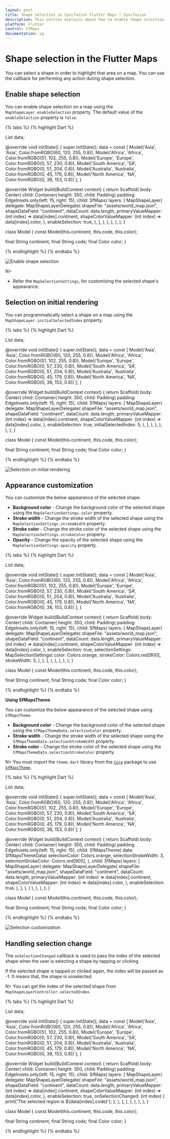 ```yaml
---
layout: post
title: Shape selection in Syncfusion Flutter Maps | Syncfusion
description: This section explains about how to enable shape selection and explains how to perform any action during selection.
platform: Flutter
control: SfMaps
documentation: ug
---
```


# Shape selection in the Flutter Maps

You can select a shape in order to highlight that area on a map. You can use the callback for performing any action during shape selection.

## Enable shape selection

You can enable shape selection on a map using the `MapShapeLayer.enableSelection` property. The default value of the `enableSelection` property is `false`.

{% tabs %}
{% highlight Dart %}

List<Model> data;

@override
void initState() {
    super.initState();
    data = const <Model>[
        Model('Asia', 'Asia', Color.fromRGBO(60, 120, 255, 0.8)),
        Model('Africa', 'Africa', Color.fromRGBO(51, 102, 255, 0.8)),
        Model('Europe', 'Europe', Color.fromRGBO(0, 57, 230, 0.8)),
        Model('South America', 'SA', Color.fromRGBO(0, 51, 204, 0.8)),
        Model('Australia', 'Australia', Color.fromRGBO(0, 45, 179, 0.8)),
        Model('North America', 'NA', Color.fromRGBO(0, 38, 153, 0.8))
    ];
}

@override
Widget build(BuildContext context) {
   return Scaffold(
      body: Center(
        child: Container(
          height: 350,
          child: Padding(
            padding: EdgeInsets.only(left: 15, right: 15),
            child: SfMaps(
              layers: [
                MapShapeLayer(
                  delegate: MapShapeLayerDelegate(
                    shapeFile: "assets/world_map.json",
                    shapeDataField: "continent",
                    dataCount: data.length,
                    primaryValueMapper: (int index) => data[index].continent,
                    shapeColorValueMapper: (int index) => data[index].color,
                  ),
                  enableSelection: true,
                ),
              ],
            ),
          ),
        ),
      ),
   );
}

class Model {
  const Model(this.continent, this.code, this.color);

  final String continent;
  final String code;
  final Color color;
}

{% endhighlight %}
{% endtabs %}

![Enable shape selection](images/selection/enable-shape-selection.png)

N>
* Refer the `MapSelectionSettings`, for customizing the selected shape's appearance.

## Selection on initial rendering

You can programmatically select a shape on a map using the `MapShapeLayer.initialSelectedIndex` property.

{% tabs %}
{% highlight Dart %}

List<Model> data;

@override
void initState() {
    super.initState();
    data = const <Model>[
        Model('Asia', 'Asia', Color.fromRGBO(60, 120, 255, 0.8)),
        Model('Africa', 'Africa', Color.fromRGBO(51, 102, 255, 0.8)),
        Model('Europe', 'Europe', Color.fromRGBO(0, 57, 230, 0.8)),
        Model('South America', 'SA', Color.fromRGBO(0, 51, 204, 0.8)),
        Model('Australia', 'Australia', Color.fromRGBO(0, 45, 179, 0.8)),
        Model('North America', 'NA', Color.fromRGBO(0, 38, 153, 0.8))
    ];
}

@override
Widget build(BuildContext context) {
   return Scaffold(
      body: Center(
        child: Container(
          height: 350,
          child: Padding(
            padding: EdgeInsets.only(left: 15, right: 15),
            child: SfMaps(
              layers: [
                MapShapeLayer(
                  delegate: MapShapeLayerDelegate(
                    shapeFile: "assets/world_map.json",
                    shapeDataField: "continent",
                    dataCount: data.length,
                    primaryValueMapper: (int index) => data[index].continent,
                    shapeColorValueMapper: (int index) => data[index].color,
                  ),
                  enableSelection: true,
                  initialSelectedIndex: 5,
                ),
              ],
            ),
          ),
        ),
      ),
   );
}

class Model {
  const Model(this.continent, this.code, this.color);

  final String continent;
  final String code;
  final Color color;
}

{% endhighlight %}
{% endtabs %}

![Selection on initial rendering](images/selection/selection-on-initial-rendering.png)

## Appearance customization

You can customize the below appearance of the selected shape.

* **Background color** - Change the background color of the selected shape using the `MapSelectionSettings.color` property.
* **Stroke width** - Change the stroke width of the selected shape using the `MapSelectionSettings.strokeWidth` property.
* **Stroke color** - Change the stroke color of the selected shape using the `MapSelectionSettings.strokeColor` property.
* **Opacity** - Change the opacity of the selected shape using the `MapSelectionSettings.opacity` property.

{% tabs %}
{% highlight Dart %}

List<Model> data;

@override
void initState() {
    super.initState();
    data = const <Model>[
        Model('Asia', 'Asia', Color.fromRGBO(60, 120, 255, 0.8)),
        Model('Africa', 'Africa', Color.fromRGBO(51, 102, 255, 0.8)),
        Model('Europe', 'Europe', Color.fromRGBO(0, 57, 230, 0.8)),
        Model('South America', 'SA', Color.fromRGBO(0, 51, 204, 0.8)),
        Model('Australia', 'Australia', Color.fromRGBO(0, 45, 179, 0.8)),
        Model('North America', 'NA', Color.fromRGBO(0, 38, 153, 0.8))
    ];
}

@override
Widget build(BuildContext context) {
   return Scaffold(
      body: Center(
        child: Container(
          height: 350,
          child: Padding(
            padding: EdgeInsets.only(left: 15, right: 15),
            child: SfMaps(
              layers: [
                MapShapeLayer(
                  delegate: MapShapeLayerDelegate(
                    shapeFile: "assets/world_map.json",
                    shapeDataField: "continent",
                    dataCount: data.length,
                    primaryValueMapper: (int index) => data[index].continent,
                    shapeColorValueMapper: (int index) => data[index].color,
                  ),
                  enableSelection: true,
                  selectionSettings: MapSelectionSettings(
                    color: Colors.orange,
                    strokeColor: Colors.red[900],
                    strokeWidth: 3,
                  ),
                ),
              ],
            ),
          ),
        ),
      ),
   );
}

class Model {
  const Model(this.continent, this.code, this.color);

  final String continent;
  final String code;
  final Color color;
}

{% endhighlight %}
{% endtabs %}

<b>Using SfMapsTheme</b>

You can customize the below appearance of the selected shape using `SfMapsTheme`.

* **Background color** - Change the background color of the selected shape using the `SfMapsThemeData.selectionColor` property.
* **Stroke width** - Change the stroke width of the selected shape using the `SfMapsThemeData.selectionStrokeWidth` property.
* **Stroke color** - Change the stroke color of the selected shape using the `SfMapsThemeData.selectionStrokeColor` property.

N> You must import the `theme.dart` library from the [`Core`](https://pub.dev/packages/syncfusion_flutter_core) package to use [`SfMapsTheme`](https://pub.dev/documentation/syncfusion_flutter_core/latest/theme/SfMapsTheme-class.html).

{% tabs %}
{% highlight Dart %}

List<Model> data;

@override
void initState() {
    super.initState();
    data = const <Model>[
      Model('Asia', 'Asia', Color.fromRGBO(60, 120, 255, 0.8)),
      Model('Africa', 'Africa', Color.fromRGBO(51, 102, 255, 0.8)),
      Model('Europe', 'Europe', Color.fromRGBO(0, 57, 230, 0.8)),
      Model('South America', 'SA', Color.fromRGBO(0, 51, 204, 0.8)),
      Model('Australia', 'Australia', Color.fromRGBO(0, 45, 179, 0.8)),
      Model('North America', 'NA', Color.fromRGBO(0, 38, 153, 0.8))
   ];
}

@override
Widget build(BuildContext context) {
    return Scaffold(
      body: Center(
        child: Container(
          height: 350,
          child: Padding(
            padding: EdgeInsets.only(left: 15, right: 15),
            child: SfMapsTheme(
              data: SfMapsThemeData(
                selectionColor: Colors.orange,
                selectionStrokeWidth: 3,
                selectionStrokeColor: Colors.red[900],
              ),
              child: SfMaps(
                layers: [
                  MapShapeLayer(
                    delegate: MapShapeLayerDelegate(
                      shapeFile: "assets/world_map.json",
                      shapeDataField: "continent",
                      dataCount: data.length,
                      primaryValueMapper: (int index) => data[index].continent,
                      shapeColorValueMapper: (int index) => data[index].color,
                    ),
                    enableSelection: true,
                  ),
                ],
              ),
            )
          ),
        ),
      ),
   );
}

class Model {
  const Model(this.continent, this.code, this.color);

  final String continent;
  final String code;
  final Color color;
}

{% endhighlight %}
{% endtabs %}

![Selection customization](images/selection/selection-customization.png)

## Handling selection change

The `onSelectionChanged` callback is used to pass the index of the selected shape when the user is selecting a shape by tapping or clicking.

If the selected shape is tapped or clicked again, the index will be passed as -1. It means that, the shape is unselected.

N> You can get the index of the selected shape from `MapShapeLayerController.selectedIndex`.

{% tabs %}
{% highlight Dart %}

List<Model> data;

@override
void initState() {
   super.initState();
    data = const <Model>[
    Model('Asia', 'Asia', Color.fromRGBO(60, 120, 255, 0.8)),
    Model('Africa', 'Africa', Color.fromRGBO(51, 102, 255, 0.8)),
    Model('Europe', 'Europe', Color.fromRGBO(0, 57, 230, 0.8)),
    Model('South America', 'SA', Color.fromRGBO(0, 51, 204, 0.8)),
    Model('Australia', 'Australia', Color.fromRGBO(0, 45, 179, 0.8)),
    Model('North America', 'NA', Color.fromRGBO(0, 38, 153, 0.8))
   ];
}

@override
Widget build(BuildContext context) {
   return Scaffold(
      body: Center(
        child: Container(
          height: 350,
          child: Padding(
            padding: EdgeInsets.only(left: 15, right: 15),
            child: SfMaps(
              layers: [
                MapShapeLayer(
                  delegate: MapShapeLayerDelegate(
                    shapeFile: "assets/world_map.json",
                    shapeDataField: "continent",
                    dataCount: data.length,
                    primaryValueMapper: (int index) => data[index].continent,
                    shapeColorValueMapper: (int index) => data[index].color,
                  ),
                  enableSelection: true,
                  onSelectionChanged: (int index) {
                    print('The selected region is ${data[index].code}');
                  },
                ),
              ],
            ),
          ),
        ),
      ),
   );
}

class Model {
  const Model(this.continent, this.code, this.color);

  final String continent;
  final String code;
  final Color color;
}

{% endhighlight %}
{% endtabs %}
